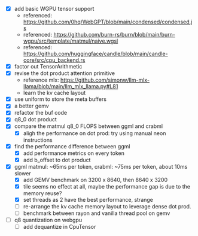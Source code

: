- [x] add basic WGPU tensor support
  - referenced: https://github.com/0hq/WebGPT/blob/main/condensed/condensed.js
  - referenced: https://github.com/burn-rs/burn/blob/main/burn-wgpu/src/template/matmul/naive.wgsl
  - referenced: https://github.com/huggingface/candle/blob/main/candle-core/src/cpu_backend.rs
- [x] factor out TensorArithmetic
- [x] revise the dot product attention primitive
  - reference mlx: https://github.com/simonw/llm-mlx-llama/blob/main/llm_mlx_llama.py#L81
  - learn the kv cache layout
- [x] use uniform to store the meta buffers
- [x] a better gemv
- [x] refactor the buf code
- [x] q8_0 dot product
- [x] compare the matmul q8_0 FLOPS between ggml and crabml
  - [x] aligh the performance on dot prod: try using manual neon instructions
- [x] find the performance difference between ggml
  - [x] add performance metrics on every token
  - [x] add b_offset to dot product
- [x] ggml matmul: ~65ms per token, crabml: ~75ms per token, about 10ms slower
  - [x] add GEMV benchmark on 3200 x 8640, then 8640 x 3200
  - [x] tile seems no effect at all, maybe the performance gap is due to the memory reuse?
  - [x] set threads as 2 have the best performance, strange
  - [ ] re-arrange the kv cache memory layout to leverage dense dot prod.
  - [ ] benchmark between rayon and vanilla thread pool on gemv
- [ ] q8 quantization on webgpu
  - [ ] add dequantize in CpuTensor
